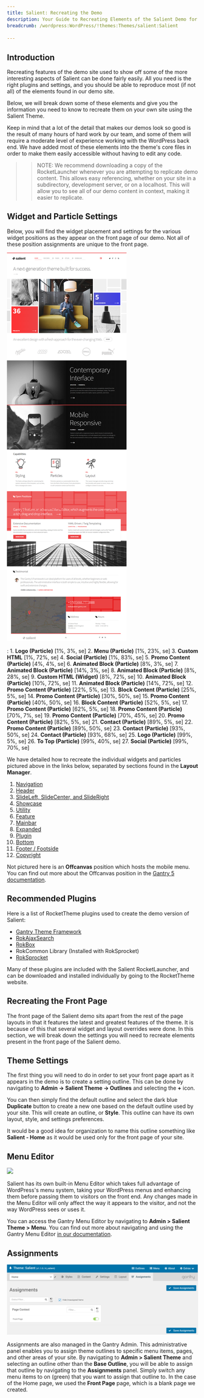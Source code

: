 ```yaml
---
title: Salient: Recreating the Demo
description: Your Guide to Recreating Elements of the Salient Demo for WordPress
breadcrumb: /wordpress:WordPress/!themes:Themes/salient:Salient

---
```


Introduction
-----

Recreating features of the demo site used to show off some of the more interesting aspects of Salient can be done fairly easily. All you need is the right plugins and settings, and you should be able to reproduce most (if not all) of the elements found in our demo site.

Below, we will break down some of these elements and give you the information you need to know to recreate them on your own site using the Salient Theme.

Keep in mind that a lot of the detail that makes our demos look so good is the result of many hours of hard work by our team, and some of them will require a moderate level of experience working with the WordPress back end. We have added most of these elements into the theme's core files in order to make them easily accessible without having to edit any code.

>> NOTE: We recommend downloading a copy of the RocketLauncher whenever you are attempting to replicate demo content. This allows easy referencing, whether on your site in a subdirectory, development server, or on a localhost. This will allow you to see all of our demo content in context, making it easier to replicate.

Widget and Particle Settings
-----

Below, you will find the widget placement and settings for the various widget positions as they appear on the front page of our demo. Not all of these position assignments are unique to the front page.

![](assets/salient2.png)

:   1. **Logo (Particle)** [1%, 3%, se]
    2. **Menu (Particle)** [1%, 23%, se]
    3. **Custom HTML** [1%, 72%, se]
    4. **Social (Particle)** [1%, 83%, se]
    5. **Promo Content (Particle)** [4%, 4%, se]
    6. **Animated Block (Particle)** [8%, 3%, se]
    7. **Animated Block (Particle)** [14%, 3%, se]
    8. **Animated Block (Particle)** [8%, 28%, se]
    9. **Custom HTML (Widget)** [8%, 72%, se]
    10. **Animated Block (Particle)** [10%, 72%, se]
    11. **Animated Block (Particle)** [14%, 72%, se]
    12. **Promo Content (Particle)** [22%, 5%, se]
    13. **Block Content (Particle)** [25%, 5%, se]
    14. **Promo Content (Particle)** [30%, 50%, se]
    15. **Promo Content (Particle)** [40%, 50%, se]
    16. **Block Content (Particle)** [52%, 5%, se]
    17. **Promo Content (Particle)** [62%, 5%, se]
    18. **Promo Content (Particle)** [70%, 7%, se]
    19. **Promo Content (Particle)** [70%, 45%, se]
    20. **Promo Content (Particle)** [82%, 5%, se]
    21. **Contact (Particle)** [89%, 5%, se]
    22. **Promo Content (Particle)** [89%, 50%, se]
    23. **Contact (Particle)** [93%, 50%, se]
    24. **Contact (Particle)** [93%, 68%, se]
    25. **Logo (Particle)** [99%, 5%, se]
    26. **To Top (Particle)** [99%, 40%, se]
    27. **Social (Particle)** [99%, 70%, se]

We have detailed how to recreate the individual widgets and particles pictured above in the links below, separated by sections found in the **Layout Manager**.

1. [Navigation](demo_navigation.md)
2. [Header](demo_header.md)
3. [SlideLeft, SlideCenter, and SlideRight](demo_slideshow.md)
4. [Showcase](demo_showcase.md)
5. [Utility](demo_utility.md)
6. [Feature](demo_feature.md)
7. [Mainbar](demo_mainbar.md)
8. [Expanded](demo_expanded.md)
9. [Plugin](demo_plugin.md)
10. [Bottom](demo_bottom.md)
11. [Footer / Footside](demo_footer.md)
12. [Copyright](demo_copyright.md)

Not pictured here is an **Offcanvas** position which hosts the mobile menu. You can find out more about the Offcanvas position in the [Gantry 5 documentation](http://docs.gantry.org/gantry5/configure/layout-manager#offcanvas-section).

Recommended Plugins
-----

Here is a list of RocketTheme plugins used to create the demo version of Salient:

* [Gantry Theme Framework](http://gantry.org/)
* [RokAjaxSearch](http://www.rockettheme.com/wordpress/plugins/rokajaxsearch)
* [RokBox](http://www.rockettheme.com/wordpress/plugins/rokbox)
* RokCommon Library (Installed with RokSprocket)
* [RokSprocket](http://www.rockettheme.com/wordpress/plugins/roksprocket)

Many of these plugins are included with the Salient RocketLauncher, and can be downloaded and installed individually by going to the RocketTheme website.

Recreating the Front Page
-----

The front page of the Salient demo sits apart from the rest of the page layouts in that it features the latest and greatest features of the theme. It is because of this that several widget and layout overrides were done. In this section, we will break down the settings you will need to recreate elements present in the front page of the Salient demo.

Theme Settings
-----

The first thing you will need to do in order to set your front page apart as it appears in the demo is to create a setting outline. This can be done by navigating to **Admin -> Salient Theme -> Outlines** and selecting the **+** icon.

You can then simply find the default outline and select the dark blue **Duplicate** button to create a new one based on the default outline used by your site. This will create an outline, or **Style**. This outline can have its own layout, style, and settings preferences.

It would be a good idea for organization to name this outline something like **Salient - Home** as it would be used only for the front page of your site.

Menu Editor
-----

![](assets/menu_1.jpeg)

Salient has its own built-in Menu Editor which takes full advantage of WordPress's menu system, taking your WordPress menus and enhancing them before passing them to visitors on the front end. Any changes made in the Menu Editor will only affect the way it appears to the visitor, and not the way WordPress sees or uses it.

You can access the Gantry Menu Editor by navigating to **Admin > Salient Theme > Menu**. You can find out more about navigating and using the Gantry Menu Editor [in our documentation](http://docs.gantry.org/gantry5/configure/menu-editor).

Assignments
-----

![](assets/assignments_1.png)

Assignments are also managed in the Gantry Admin. This administrative panel enables you to assign theme outlines to specific menu items, pages, and other areas of your site. By navigating to **Admin > Salient Theme** and selecting an outline other than the **Base Outline**, you will be able to assign that outline by navigating to the **Assignments** panel. Simply switch any menu items to on (green) that you want to assign that outline to. In the case of the Home page, we used the **Front Page** page, which is a blank page we created.
